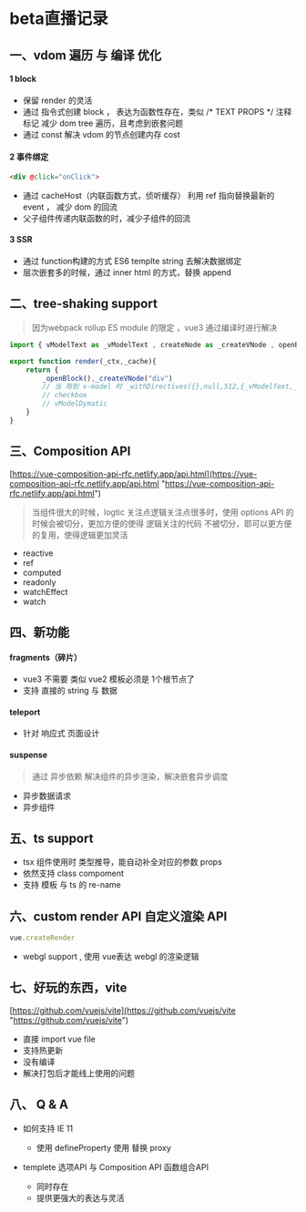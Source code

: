 # beta直播记录


## 一、vdom 遍历 与 编译 优化

#### 1 block 

+ 保留 render 的灵活
+ 通过 指令式创建 block ， 表达为函数性存在，类似 /* TEXT PROPS */ 注释标记 减少 dom tree 遍历，且考虑到嵌套问题
+ 通过 const 解决 vdom 的节点创建内存 cost


#### 2 事件绑定

```html
<div @click="onClick">
```

+ 通过 cacheHost（内联函数方式，侦听缓存） 利用 ref 指向替换最新的 event ， 减少  dom 的回流
+ 父子组件传递内联函数的时，减少子组件的回流


#### 3 SSR

+ 通过 function构建的方式  ES6 templte string 去解决数据绑定
+ 层次嵌套多的时候，通过 inner html 的方式，替换 append


## 二、tree-shaking support

> 因为webpack rollup ES module 的限定 ，vue3 通过编译时进行解决

```js
import { vModelText as _vModelText , createNode as _createVNode , openBlock as _openBlock} from 'vue';

export function render(_ctx,_cache){
    return {
        _openBlock(),_createVNode("div")
        // 当 用到 v-model 时 _withDirectives({},null,512,{_vModelText,_ctx.key})
        // checkbox
        // vModelDymatic
    }
}
```

## 三、Composition API

[https://vue-composition-api-rfc.netlify.app/api.html](https://vue-composition-api-rfc.netlify.app/api.html "https://vue-composition-api-rfc.netlify.app/api.html")

> 当组件很大的时候，logtic 关注点逻辑关注点很多时，使用 options API 的时候会被切分，更加方便的使得 逻辑关注的代码 不被切分，耶可以更方便的复用，使得逻辑更加灵活

+ reactive
+ ref
+ computed
+ readonly
+ watchEffect
+ watch



## 四、新功能 

#### fragments（碎片）
+ vue3 不需要 类似 vue2 模板必须是 1个根节点了 
+ 支持 直接的  string 与 数据

#### teleport

+ 针对 响应式 页面设计

#### suspense

> 通过 异步依赖 解决组件的异步渲染，解决嵌套异步调度

+ 异步数据请求
+ 异步组件



## 五、ts support

+ tsx 组件使用时 类型推导，能自动补全对应的参数 props
+ 依然支持 class compoment
+ 支持 模板 与 ts 的 re-name

## 六、custom render API 自定义渲染 API

```js
vue.createRender
```

+ webgl support , 使用 vue表达 webgl 的渲染逻辑


## 七、好玩的东西，vite

[https://github.com/vuejs/vite](https://github.com/vuejs/vite "https://github.com/vuejs/vite")



+ 直接 import vue file
+ 支持热更新
+ 没有编译
+ 解决打包后才能线上使用的问题

## 八、 Q & A

+ 如何支持 IE 11
   + 使用 defineProperty 使用 替换 proxy


+ templete 选项API 与 Composition API 函数组合API
   + 同时存在
   + 提供更强大的表达与灵活

